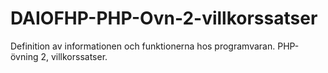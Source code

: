 # DAIOFHP-PHP-Ovn-2-villkorssatser
Definition av informationen och funktionerna hos programvaran. PHP-övning 2, villkorssatser.
